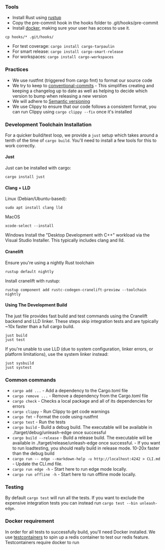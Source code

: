 ### Tools
* Install Rust using [rustup](https://rustup.rs)
* Copy the pre-commit hook in the hooks folder to .git/hooks/pre-commit
* Install [docker](https://docs.docker.com/get-docker), making sure your user has access to use it.

```shell
cp hooks/* .git/hooks/
```

* For test coverage: `cargo install cargo-tarpaulin`
* For smart release: `cargo install cargo-smart-release`
* For workspaces: `cargo install cargo-workspaces`

### Practices
* We use rustfmt (triggered from cargo fmt) to format our source code
* We try to keep to [conventional-commits](https://www.conventionalcommits.org/en/v1.0.0) - This simplifies creating and keeping a changelog up to date as well as helping to decide which version to bump when releasing a new version
* We will adhere to [Semantic versioning](https://semver.org/)
* We use Clippy to ensure that our code follows a consistent format, you can run Clippy using `cargo clippy --fix` once it's installed

### Development Toolchain Installation

For a quicker build/test loop, we provide a `just` setup which takes around a tenth of the time of `cargo build`. You'll need to install a few tools for this to work correctly.

#### Just

Just can be installed with cargo:

```shell
cargo install just
```

#### Clang + LLD

Linux (Debian/Ubuntu-based):
```shell
sudo apt install clang lld
```

MacOS
```shell
xcode-select --install
```
Windows
Install the "Desktop Development with C++" workload via the Visual Studio Installer. This typically includes clang and lld.

#### Cranelift
Ensure you're using a nightly Rust toolchain

```shell
rustup default nightly
```
Install cranelift with rustup:
``` shell
rustup component add rustc-codegen-cranelift-preview --toolchain nightly
```

#### Using The Development Build

The just file provides fast build and test commands using the Cranelift backend and LLD linker. These steps skip integration tests and are typically ~10x faster than a full cargo build.

``` shell
just build
just test
```

If you're unable to use LLD (due to system configuration, linker errors, or platform limitations), use the system linker instead:

```shell
just sysbuild
just systest
```

### Common commands

 - `cargo add ...` - Add a dependency to the Cargo.toml file
 - `cargo remove ...` - Remove a dependency from the Cargo.toml file
 - `cargo check` - Checks a local package and all of its dependencies for errors
 - `cargo clippy` - Run Clippy to get code warnings
 - `cargo fmt` - Format the code using rustfmt
 - `cargo test` - Run the tests
 - `cargo build` - Build a debug build. The executable will be available in ./target/debug/unleash-edge once successful
 - `cargo build --release` - Build a release build. The executable will be available in ./target/release/unleash-edge once successful. - If you want to run loadtesting, you should really build in release mode. 10-20x faster than the debug build
 - `cargo run -- edge --markdown-help -u http://localhost:4242 > CLI.md` - Update the CLI.md file.
 - `cargo run edge -h` - Start here to run edge mode locally.
 - `cargo run offline -h` - Start here to run offline mode locally.

### Testing

By default `cargo test` will run all the tests. If you want to exclude the expensive integration tests you can instead run `cargo test --bin unleash-edge`.

### Docker requirement
In order for all tests to successfully build, you'll need Docker installed. We use [testcontainers](https://github.com/testcontainers/testcontainers-rs) to spin up a redis container to test our redis feature. Testcontainers require docker to run
